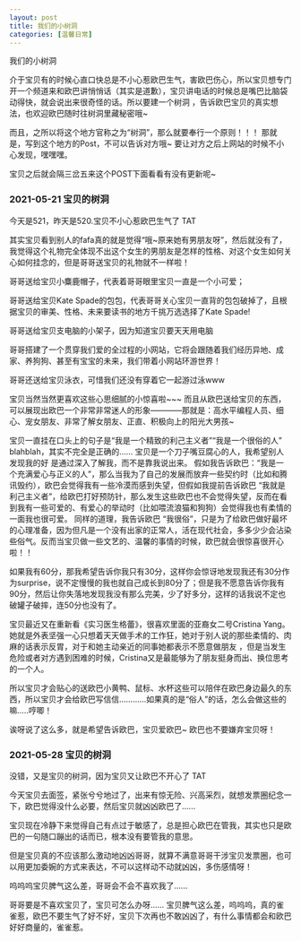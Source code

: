 ```yaml
---
layout: post
title: 我们的小树洞
categories: [温馨日常]
---
```


我们的小树洞<abs>

介于宝贝有的时候心直口快总是不小心惹欧巴生气，害欧巴伤心，所以宝贝想专门开一个频道来和欧巴讲悄悄话（其实是道歉），宝贝讲电话的时候总是嘴巴比脑袋动得快，就会说出来很奇怪的话。所以要建一个树洞
，告诉欧巴宝贝的真实想法，也欢迎欧巴随时往树洞里藏秘密哦~
  
而且，之所以将这个地方官称之为“树洞”，那么就要奉行一个原则！！！ 那就是，写到这个地方的Post，不可以告诉对方哦~ 要让对方之后上网站的时候不小心发现，嘿嘿嘿。
  
  宝贝之后就会隔三岔五来这个POST下面看看有没有更新呢~

### 2021-05-21 宝贝的树洞
今天是521，昨天是520.宝贝不小心惹欧巴生气了 TAT

其实宝贝看到别人的fafa真的就是觉得“哦~原来她有男朋友呀”，然后就没有了，我觉得这个礼物完全体现不出这个女生的男朋友是怎样的性格、对这个女生如何关心如何挂念的，但是哥哥送宝贝的礼物就不一样啦！

哥哥送给宝贝小麋鹿帽子，代表着哥哥眼里宝贝一直是一个小可爱；

哥哥送给宝贝Kate Spade的包包，代表哥哥关心宝贝一直背的包包破掉了，且根据宝贝的审美、性格、未来要读书的地方千挑万选选择了Kate Spade! 

哥哥送给宝贝支电脑的小架子，因为知道宝贝要天天用电脑

哥哥搭建了一个贯穿我们爱的全过程的小网站，它将会跟随着我们经历异地、成家、养狗狗、甚至有宝宝的未来，我们带着小网站环游世界！

哥哥还送给宝贝泳衣，可惜我们还没有穿着它一起游过泳www

宝贝当然当然更喜欢这些心思细腻的小惊喜啦~~~ 而且从欧巴送给宝贝的东西，可以展现出欧巴一个非常非常迷人的形象————那就是：高水平编程人员、细心、宠女朋友、非常了解女朋友、正直、积极向上的阳光大男孩~
  
宝贝一直挂在口头上的句子是“我是一个精致的利己主义者”“我是一个很俗的人” blahblah，其实不完全是正确的…… 宝贝是一个刀子嘴豆腐心的人，我希望别人发现我的好
是通过深入了解我，而不是靠我说出来。 假如我告诉欧巴：“我是一个充满爱心与正义的人”，那么当我为了自己的发展而放弃一些契约时（比如和腾讯毁约），欧巴会觉得我有一些冷漠而感到失望，但假如我提前告诉欧巴
“我就是利己主义者”，给欧巴打好预防针，那么发生这些欧巴也不会觉得失望，反而在看到我有一些可爱的、有爱心的举动时（比如喂流浪猫和狗狗）会觉得我也有柔情的一面我也很可爱。 同样的道理，我告诉欧巴
“我很俗”，只是为了给欧巴做好最坏的心理准备，因为但凡是一个没有出家的正常人，活在现代社会，多多少少会沾染些俗气。反而当宝贝做一些文艺的、温馨的事情的时候，欧巴就会很惊喜很开心啦！！ 

 如果我有60分，那我希望告诉你我只有30分，这样你会惊讶地发现我还有30分作为surprise，说不定慢慢的我也就自己成长到80分了；但是我不愿意告诉你我有90分，然后让你失落地发现我没有那么完美，少了好多分，这样的话我说不定也破罐子破摔，连50分也没有了。
  
宝贝最近又在重新看《实习医生格蕾》，很喜欢里面的亚裔女二号Cristina Yang。她就是外表坚强一心只想着天天做手术的工作狂，她对于别人说的那些柔情的、肉麻的话表示反胃，对于和她主动亲近的同事她都表示不愿意做朋友
，但是当发生危险或者对方遇到困难的时候，Cristina又是最能够为了朋友挺身而出、换位思考的一个人。
  
所以宝贝才会贴心的送欧巴小黄鸭、鼠标、水杯这些可以陪伴在欧巴身边最久的东西，所以宝贝才会给欧巴写信信…………如果真的是“俗人”的话，怎么会做这些的嘛.....哼唧！

诶呀说了这么多，就是希望告诉欧巴，宝贝爱欧巴~ 欧巴也不要嫌弃宝贝呀！
  
### 2021-05-28 宝贝的树洞
  
  没错，又是宝贝的树洞，因为宝贝又让欧巴不开心了 TAT
  
  今天宝贝去面签，紧张兮兮地过了，出来有惊无险、兴高采烈，就想发票圈纪念一下，欧巴觉得没什么必要，然后宝贝就凶凶欧巴了......
  
  宝贝现在冷静下来觉得自己有点过于敏感了，总是担心欧巴在管我，其实也只是欧巴的一句随口蹦出的话而已，根本没有要管我的意思。
  
  但是宝贝真的不应该那么激动地凶凶哥哥，就算不满意哥哥干涉宝贝发票圈，也可以用更加委婉的方式来表达，不可以这样动不动就凶凶，多伤感情呀！
  
  呜呜呜宝贝脾气这么差，哥哥会不会不喜欢我了……
  
  哥哥要是不喜欢宝贝了，宝贝可怎么办呀…… 宝贝脾气这么差，呜呜呜，真的雀雀惹，欧巴不要生气了好不好，宝贝下次再也不敢凶凶了，有什么事情都会和欧巴好好商量的，雀雀惹。
